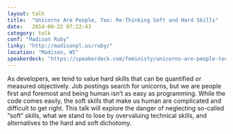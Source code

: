 ```yaml
---
layout: talk
title:  "Unicorns Are People, Too: Re-Thinking Soft and Hard Skills"
date:   2014-08-22 07:22:43
category: talk
conf: "Madison Ruby"
linky: "http://madisonpl.us/ruby/"
location: "Madison, WI"
speakerdeck: "https://speakerdeck.com/feministy/unicorns-are-people-too-re-thinking-soft-and-hard-skills-1"
---
```


As developers, we tend to value hard skills that can be quantified or measured objectively. Job postings search for unicorns, but we are people first and foremost and being human isn’t as easy as programming. While the code comes easily, the soft skills that make us human are complicated and difficult to get right. This talk will explore the danger of neglecting so-called “soft” skills, what we stand to lose by overvaluing technical skills, and alternatives to the hard and soft dichotomy.
